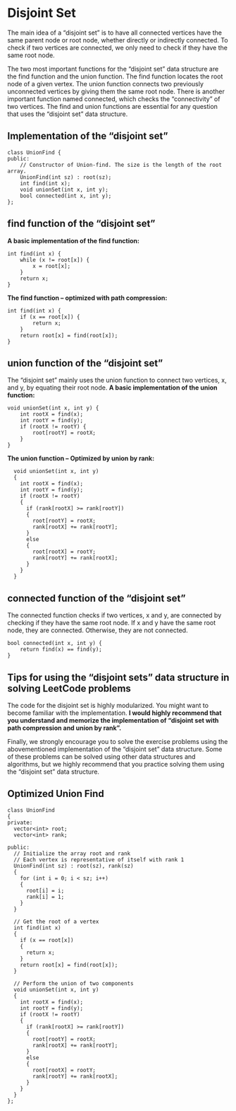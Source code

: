 # Disjoint Set

The main idea of a “disjoint set” is to have all connected vertices have the same parent node or root node, whether directly or indirectly connected. To check if two vertices are connected, we only need to check if they have the same root node.

The two most important functions for the “disjoint set” data structure are the find function and the union function. The find function locates the root node of a given vertex. The union function connects two previously unconnected vertices by giving them the same root node. There is another important function named connected, which checks the “connectivity” of two vertices. The find and union functions are essential for any question that uses the “disjoint set” data structure.

## Implementation of the “disjoint set”
```
class UnionFind {
public:
    // Constructor of Union-find. The size is the length of the root array.
    UnionFind(int sz) : root(sz);
    int find(int x);
    void unionSet(int x, int y);
    bool connected(int x, int y);
};
```

## find function of the “disjoint set”
__A basic implementation of the find function:__
```
int find(int x) {
    while (x != root[x]) {
        x = root[x];
    }
    return x;
}
```
__The find function – optimized with path compression:__
```
int find(int x) {
    if (x == root[x]) {
        return x;
    }
    return root[x] = find(root[x]);
}
```

## union function of the “disjoint set”
The “disjoint set” mainly uses the union function to connect two vertices, x, and y, by equating their root node.
__A basic implementation of the union function:__
```
void unionSet(int x, int y) {
    int rootX = find(x);
    int rootY = find(y);
    if (rootX != rootY) {
        root[rootY] = rootX;
    }
}
```
__The union function – Optimized by union by rank:__
```
  void unionSet(int x, int y)
  {
    int rootX = find(x);
    int rootY = find(y);
    if (rootX != rootY)
    {
      if (rank[rootX] >= rank[rootY])
      {
        root[rootY] = rootX;
        rank[rootX] += rank[rootY];
      }
      else
      {
        root[rootX] = rootY;
        rank[rootY] += rank[rootX];
      }
    }
  }
```

## connected function of the “disjoint set”
The connected function checks if two vertices, x and y, are connected by checking if they have the same root node. If x and y have the same root node, they are connected. Otherwise, they are not connected.
```
bool connected(int x, int y) {
    return find(x) == find(y);
}
```

## Tips for using the “disjoint sets” data structure in solving LeetCode problems
The code for the disjoint set is highly modularized. You might want to become familiar with the implementation. __I would highly recommend that you understand and memorize the implementation of “disjoint set with path compression and union by rank”.__

Finally, we strongly encourage you to solve the exercise problems using the abovementioned implementation of the “disjoint set” data structure. Some of these problems can be solved using other data structures and algorithms, but we highly recommend that you practice solving them using the “disjoint set” data structure.

## Optimized Union Find
```
class UnionFind
{
private:
  vector<int> root;
  vector<int> rank;

public:
  // Initialize the array root and rank
  // Each vertex is representative of itself with rank 1
  UnionFind(int sz) : root(sz), rank(sz)
  {
    for (int i = 0; i < sz; i++)
    {
      root[i] = i;
      rank[i] = 1;
    }
  }

  // Get the root of a vertex
  int find(int x)
  {
    if (x == root[x])
    {
      return x;
    }
    return root[x] = find(root[x]);
  }

  // Perform the union of two components
  void unionSet(int x, int y)
  {
    int rootX = find(x);
    int rootY = find(y);
    if (rootX != rootY)
    {
      if (rank[rootX] >= rank[rootY])
      {
        root[rootY] = rootX;
        rank[rootX] += rank[rootY];
      }
      else
      {
        root[rootX] = rootY;
        rank[rootY] += rank[rootX];
      }
    }
  }
};
```